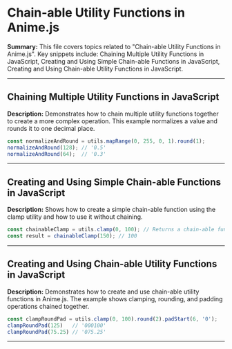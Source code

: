 # Chain-able Utility Functions in Anime.js

**Summary:** This file covers topics related to "Chain-able Utility Functions in Anime.js". Key snippets include: Chaining Multiple Utility Functions in JavaScript, Creating and Using Simple Chain-able Functions in JavaScript, Creating and Using Chain-able Utility Functions in JavaScript.

---

## Chaining Multiple Utility Functions in JavaScript

**Description:** Demonstrates how to chain multiple utility functions together to create a more complex operation. This example normalizes a value and rounds it to one decimal place.

```javascript
const normalizeAndRound = utils.mapRange(0, 255, 0, 1).round(1);
normalizeAndRound(128); // '0.5'
normalizeAndRound(64);  // '0.3'
```

---

## Creating and Using Simple Chain-able Functions in JavaScript

**Description:** Shows how to create a simple chain-able function using the clamp utility and how to use it without chaining.

```javascript
const chainableClamp = utils.clamp(0, 100); // Returns a chain-able function
const result = chainableClamp(150); // 100
```

---

## Creating and Using Chain-able Utility Functions in JavaScript

**Description:** Demonstrates how to create and use chain-able utility functions in Anime.js. The example shows clamping, rounding, and padding operations chained together.

```javascript
const clampRoundPad = utils.clamp(0, 100).round(2).padStart(6, '0');
clampRoundPad(125)   // '000100'
clampRoundPad(75.25) // '075.25'
```

---